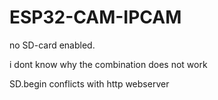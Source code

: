 # ESP32-CAM-IPCAM

no SD-card enabled.

i dont know why the combination does not work

SD.begin conflicts with http webserver
